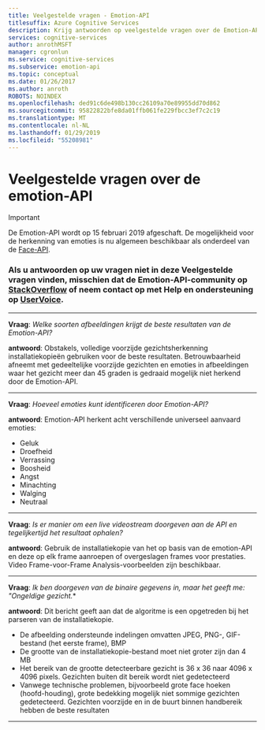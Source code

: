 ```yaml
---
title: Veelgestelde vragen - Emotion-API
titlesuffix: Azure Cognitive Services
description: Krijg antwoorden op veelgestelde vragen over de Emotion-API.
services: cognitive-services
author: anrothMSFT
manager: cgronlun
ms.service: cognitive-services
ms.subservice: emotion-api
ms.topic: conceptual
ms.date: 01/26/2017
ms.author: anroth
ROBOTS: NOINDEX
ms.openlocfilehash: ded91c6de498b130cc26109a70e89955dd70d862
ms.sourcegitcommit: 95822822bfe8da01ffb061fe229fbcc3ef7c2c19
ms.translationtype: MT
ms.contentlocale: nl-NL
ms.lasthandoff: 01/29/2019
ms.locfileid: "55208981"
---
```

# <a name="emotion-api-frequently-asked-questions"></a>Veelgestelde vragen over de emotion-API

> [!IMPORTANT]
> De Emotion-API wordt op 15 februari 2019 afgeschaft. De mogelijkheid voor de herkenning van emoties is nu algemeen beschikbaar als onderdeel van de [Face-API](https://docs.microsoft.com/azure/cognitive-services/face/).

### <a name="if-you-cant-find-answers-to-your-questions-in-this-faq-try-asking-the-emotion-api-community-on-stackoverflowhttpsstackoverflowcomquestionstaggedproject-oxfordormicrosoft-cognitive-or-contact-help-and-support-on-uservoicehttpscognitiveuservoicecom"></a>Als u antwoorden op uw vragen niet in deze Veelgestelde vragen vinden, misschien dat de Emotion-API-community op [StackOverflow](https://stackoverflow.com/questions/tagged/project-oxford+or+microsoft-cognitive) of neem contact op met Help en ondersteuning op [UserVoice](https://cognitive.uservoice.com/).  

-----

**Vraag**: *Welke soorten afbeeldingen krijgt de beste resultaten van de Emotion-API?*

**antwoord**: Obstakels, volledige voorzijde gezichtsherkenning installatiekopieën gebruiken voor de beste resultaten. Betrouwbaarheid afneemt met gedeeltelijke voorzijde gezichten en emoties in afbeeldingen waar het gezicht meer dan 45 graden is gedraaid mogelijk niet herkend door de Emotion-API.

-----

**Vraag**: *Hoeveel emoties kunt identificeren door Emotion-API?*

**antwoord**: Emotion-API herkent acht verschillende universeel aanvaard emoties:
* Geluk
* Droefheid
* Verrassing
* Boosheid
* Angst
* Minachting
* Walging
* Neutraal

-----

**Vraag**: *Is er manier om een live videostream doorgeven aan de API en tegelijkertijd het resultaat ophalen?*

**antwoord**: Gebruik de installatiekopie van het op basis van de emotion-API en deze op elk frame aanroepen of overgeslagen frames voor prestaties.  Video Frame-voor-Frame Analysis-voorbeelden zijn beschikbaar.

-----

**Vraag**: *Ik ben doorgeven van de binaire gegevens in, maar het geeft me: "Ongeldige gezicht.**

**antwoord**: Dit bericht geeft aan dat de algoritme is een opgetreden bij het parseren van de installatiekopie.  
* De afbeelding ondersteunde indelingen omvatten JPEG, PNG-, GIF-bestand (het eerste frame), BMP
* De grootte van de installatiekopie-bestand moet niet groter zijn dan 4 MB
* Het bereik van de grootte detecteerbare gezicht is 36 x 36 naar 4096 x 4096 pixels. Gezichten buiten dit bereik wordt niet gedetecteerd
* Vanwege technische problemen, bijvoorbeeld grote face hoeken (hoofd-houding), grote bedekking mogelijk niet sommige gezichten gedetecteerd. Gezichten voorzijde en in de buurt binnen handbereik hebben de beste resultaten

-----
